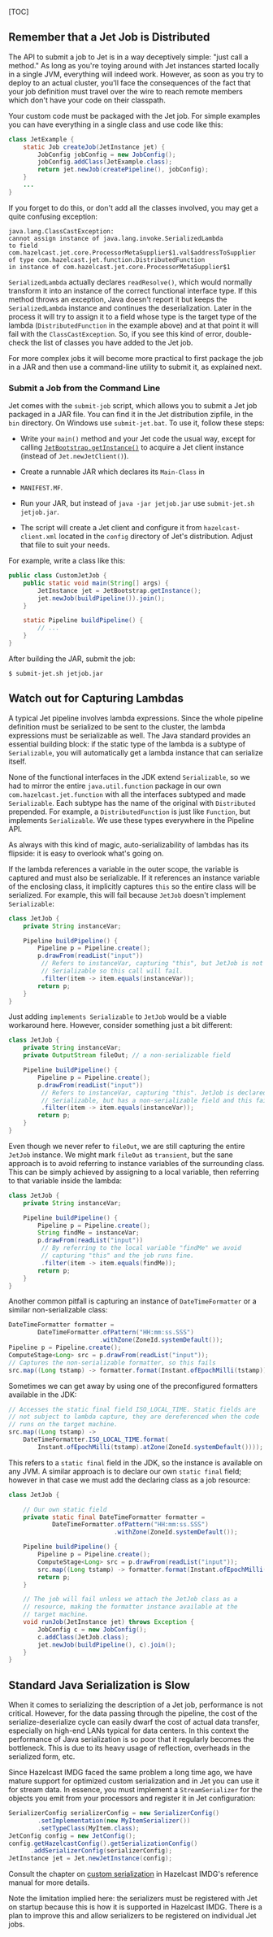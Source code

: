 [TOC]

## Remember that a Jet Job is Distributed

The API to submit a job to Jet is in a way deceptively simple: "just
call a method." As long as you're toying around with Jet instances
started locally in a single JVM, everything will indeed work. However,
as soon as you try to deploy to an actual cluster, you'll face the
consequences of the fact that your job definition must travel over the
wire to reach remote members which don't have your code on their
classpath.

Your custom code must be packaged with the Jet job. For simple examples
you can have everything in a single class and use code like this:

```java
class JetExample {
    static Job createJob(JetInstance jet) {
        JobConfig jobConfig = new JobConfig();
        jobConfig.addClass(JetExample.class);
        return jet.newJob(createPipeline(), jobConfig);
    }
    ...
}
```

If you forget to do this, or don't add all the classes involved, you
may get a quite confusing exception:

```text
java.lang.ClassCastException:
cannot assign instance of java.lang.invoke.SerializedLambda
to field com.hazelcast.jet.core.ProcessorMetaSupplier$1.val$addressToSupplier
of type com.hazelcast.jet.function.DistributedFunction
in instance of com.hazelcast.jet.core.ProcessorMetaSupplier$1
```

`SerializedLambda` actually declares `readResolve()`, which would
normally transform it into an instance of the correct functional
interface type. If this method throws an exception, Java doesn't report
it but keeps the `SerializedLambda` instance and continues the
deserialization. Later in the process it will try to assign it to
a field whose type is the target type of the lambda
(`DistributedFunction` in the example above) and at that point it will
fail with the `ClassCastException`. So, if you see this kind of error,
double-check the list of classes you have added to the Jet job.

For more complex jobs it will become more practical to first package the
job in a JAR and then use a command-line utility to submit it, as
explained next.

### Submit a Job from the Command Line

Jet comes with the `submit-job` script, which allows you to submit a Jet
job packaged in a JAR file. You can find it in the Jet distribution
zipfile, in the `bin` directory. On Windows use `submit-jet.bat`. To use
it, follow these steps:

* Write your `main()` method and your Jet code the usual way, except
for calling
[`JetBootstrap.getInstance()`](http://docs.hazelcast.org/docs/jet/0.5/javadoc/com/hazelcast/jet/server/JetBootstrap.html)
to acquire a Jet client instance (instead of `Jet.newJetClient()`).
* Create a runnable JAR which declares its `Main-Class` in
* `MANIFEST.MF`.

* Run your JAR, but instead of `java -jar jetjob.jar` use `submit-jet.sh
jetjob.jar`.

* The script will create a Jet client and configure it from
`hazelcast-client.xml` located in the `config` directory of Jet's
distribution. Adjust that file to suit your needs.

For example, write a class like this:

```java
public class CustomJetJob {
    public static void main(String[] args) {
        JetInstance jet = JetBootstrap.getInstance();
        jet.newJob(buildPipeline()).join();
    }

    static Pipeline buildPipeline() {
        // ...
    }
}
```

After building the JAR, submit the job:

```
$ submit-jet.sh jetjob.jar
```

## Watch out for Capturing Lambdas

A typical Jet pipeline involves lambda expressions. Since the whole
pipeline definition must be serialized to be sent to the cluster, the
lambda expressions must be serializable as well. The Java standard
provides an essential building block: if the static type of the lambda
is a subtype of `Serializable`, you will automatically get a lambda
instance that can serialize itself.

None of the functional interfaces in the JDK extend `Serializable`, so
we had to mirror the entire `java.util.function` package in our own
`com.hazelcast.jet.function` with all the interfaces subtyped and made
`Serializable`. Each subtype has the name of the original with
`Distributed` prepended. For example, a `DistributedFunction` is just
like `Function`, but implements `Serializable`. We use these types
everywhere in the Pipeline API.

As always with this kind of magic, auto-serializability of lambdas has its
flipside: it is easy to overlook what's going on.

If the lambda references a variable in the outer scope, the variable is
captured and must also be serializable. If it references an instance
variable of the enclosing class, it implicitly captures `this` so the
entire class will be serialized. For example, this will fail because
`JetJob` doesn't implement `Serializable`:

```java
class JetJob {
    private String instanceVar;

    Pipeline buildPipeline() {
        Pipeline p = Pipeline.create();
        p.drawFrom(readList("input"))
         // Refers to instanceVar, capturing "this", but JetJob is not
         // Serializable so this call will fail.
         .filter(item -> item.equals(instanceVar));
        return p;
    }
}
```

Just adding `implements Serializable` to `JetJob` would be a viable
workaround here. However, consider something just a bit different:

```java
class JetJob {
    private String instanceVar;
    private OutputStream fileOut; // a non-serializable field

    Pipeline buildPipeline() {
        Pipeline p = Pipeline.create();
        p.drawFrom(readList("input"))
         // Refers to instanceVar, capturing "this". JetJob is declared
         // Serializable, but has a non-serializable field and this fails.
         .filter(item -> item.equals(instanceVar));
        return p;
    }
}
```

Even though we never refer to `fileOut`, we are still capturing the
entire `JetJob` instance. We might mark `fileOut` as `transient`, but
the sane approach is to avoid referring to instance variables of the
surrounding class. This can be simply achieved by assigning to a local
variable, then referring to that variable inside the lambda:

```java
class JetJob {
    private String instanceVar;

    Pipeline buildPipeline() {
        Pipeline p = Pipeline.create();
        String findMe = instanceVar;
        p.drawFrom(readList("input"))
         // By referring to the local variable "findMe" we avoid
         // capturing "this" and the job runs fine.
         .filter(item -> item.equals(findMe));
        return p;
    }
}
```

Another common pitfall is capturing an instance of `DateTimeFormatter`
or a similar non-serializable class:

```java
DateTimeFormatter formatter =
        DateTimeFormatter.ofPattern("HH:mm:ss.SSS")
                         .withZone(ZoneId.systemDefault());
Pipeline p = Pipeline.create();
ComputeStage<Long> src = p.drawFrom(readList("input"));
// Captures the non-serializable formatter, so this fails
src.map((Long tstamp) -> formatter.format(Instant.ofEpochMilli(tstamp)));
```

Sometimes we can get away by using one of the preconfigured formatters
available in the JDK:

```java
// Accesses the static final field ISO_LOCAL_TIME. Static fields are
// not subject to lambda capture, they are dereferenced when the code
// runs on the target machine.
src.map((Long tstamp) ->
    DateTimeFormatter.ISO_LOCAL_TIME.format(
        Instant.ofEpochMilli(tstamp).atZone(ZoneId.systemDefault())));
```

This refers to a `static final` field in the JDK, so the instance is
available on any JVM. A similar approach is to declare our own `static
final` field; however in that case we must add the declaring class as a
job resource:

```java
class JetJob {

    // Our own static field
    private static final DateTimeFormatter formatter =
            DateTimeFormatter.ofPattern("HH:mm:ss.SSS")
                             .withZone(ZoneId.systemDefault());

    Pipeline buildPipeline() {
        Pipeline p = Pipeline.create();
        ComputeStage<Long> src = p.drawFrom(readList("input"));
        src.map((Long tstamp) -> formatter.format(Instant.ofEpochMilli(tstamp)));
        return p;
    }

    // The job will fail unless we attach the JetJob class as a
    // resource, making the formatter instance available at the
    // target machine.
    void runJob(JetInstance jet) throws Exception {
        JobConfig c = new JobConfig();
        c.addClass(JetJob.class);
        jet.newJob(buildPipeline(), c).join();
    }
}
```

## Standard Java Serialization is Slow

When it comes to serializing the description of a Jet job, performance
is not critical. However, for the data passing through the pipeline,
the cost of the serialize-deserialize cycle can easily dwarf the cost of
actual data transfer, especially on high-end LANs typical for data
centers. In this context the performance of Java serialization is so
poor that it regularly becomes the bottleneck. This is due to its heavy
usage of reflection, overheads in the serialized form, etc.

Since Hazelcast IMDG faced the same problem a long time ago, we have
mature support for optimized custom serialization and in Jet you can
use it for stream data. In essence, you must implement a
`StreamSerializer` for the objects you emit from your processors and
register it in Jet configuration:

```java
SerializerConfig serializerConfig = new SerializerConfig()
        .setImplementation(new MyItemSerializer())
        .setTypeClass(MyItem.class);
JetConfig config = new JetConfig();
config.getHazelcastConfig().getSerializationConfig()
      .addSerializerConfig(serializerConfig);
JetInstance jet = Jet.newJetInstance(config);
```

Consult the chapter on
[custom serialization](http://docs.hazelcast.org/docs/3.9/manual/html-single/index.html#custom-serialization)
in Hazelcast IMDG's reference manual for more details.

Note the limitation implied here: the serializers must be registered
with Jet on startup because this is how it is supported in Hazelcast
IMDG. There is a plan to improve this and allow serializers to be
registered on individual Jet jobs.
